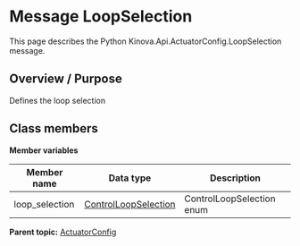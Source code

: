 # Message LoopSelection

This page describes the Python Kinova.Api.ActuatorConfig.LoopSelection message.

## Overview / Purpose

Defines the loop selection

## Class members

 **Member variables** 

|Member name|Data type|Description|
|-----------|---------|-----------|
|loop\_selection| [ControlLoopSelection](enm_ActuatorConfig_ControlLoopSelection.md#)|ControlLoopSelection enum|

**Parent topic:** [ActuatorConfig](../references/summary_ActuatorConfig.md)

